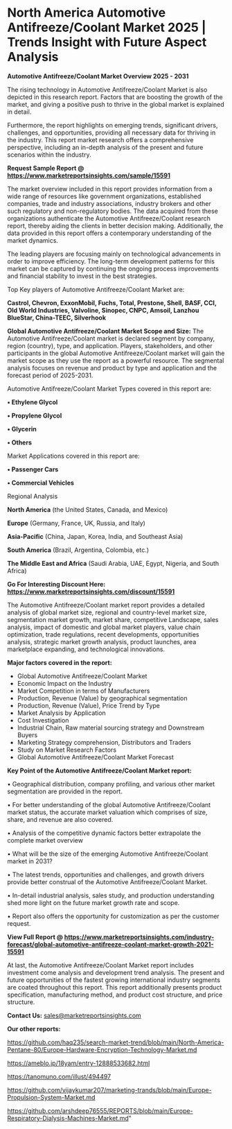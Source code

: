 # North America Automotive Antifreeze/Coolant Market 2025 | Trends Insight with Future Aspect Analysis

<Strong> Automotive Antifreeze/Coolant Market Overview 2025 - 2031</strong>

The rising technology in Automotive Antifreeze/Coolant Market is also depicted in this research report. Factors that are boosting the growth of the market, and giving a positive push to thrive in the global market is explained in detail.

Furthermore, the report highlights on emerging trends, significant drivers, challenges, and opportunities, providing all necessary data for thriving in the industry. This report market research offers a comprehensive perspective, including an in-depth analysis of the present and future scenarios within the industry.

<strong>Request Sample Report @ <a href=https://www.marketreportsinsights.com/sample/15591>https://www.marketreportsinsights.com/sample/15591</a></strong>

The market overview included in this report provides information from a wide range of resources like government organizations, established companies, trade and industry associations, industry brokers and other such regulatory and non-regulatory bodies. The data acquired from these organizations authenticate the Automotive Antifreeze/Coolant research report, thereby aiding the clients in better decision making. Additionally, the data provided in this report offers a contemporary understanding of the market dynamics.

The leading players are focusing mainly on technological advancements in order to improve efficiency. The long-term development patterns for this market can be captured by continuing the ongoing process improvements and financial stability to invest in the best strategies.

Top Key players of Automotive Antifreeze/Coolant Market are:

<strong>Castrol, Chevron, ExxonMobil, Fuchs, Total, Prestone, Shell, BASF, CCI, Old World Industries, Valvoline, Sinopec, CNPC, Amsoil, Lanzhou BlueStar, China-TEEC, Silverhook</strong>

<strong><b>Global Automotive Antifreeze/Coolant Market Scope and Size:</b></strong>
The Automotive Antifreeze/Coolant market is declared segment by company, region (country), type, and application. Players, stakeholders, and other participants in the global Automotive Antifreeze/Coolant market will gain the market scope as they use the report as a powerful resource. The segmental analysis focuses on revenue and product by type and application and the forecast period of 2025-2031.

Automotive Antifreeze/Coolant Market Types covered in this report are:

<strong>• Ethylene Glycol

• Propylene Glycol

• Glycerin

• Others</strong>

Market Applications covered in this report are:

<strong>• Passenger Cars

• Commercial Vehicles</strong> 

Regional Analysis

<strong>North America</strong> (the United States, Canada, and Mexico)

<strong>Europe</strong> (Germany, France, UK, Russia, and Italy)

<strong>Asia-Pacific</strong> (China, Japan, Korea, India, and Southeast Asia)

<strong>South America</strong> (Brazil, Argentina, Colombia, etc.)

<strong>The Middle East and Africa</strong> (Saudi Arabia, UAE, Egypt, Nigeria, and South Africa)

<strong>Go For Interesting Discount Here: <a href=https://www.marketreportsinsights.com/discount/15591>https://www.marketreportsinsights.com/discount/15591</a></strong>

The Automotive Antifreeze/Coolant market report provides a detailed analysis of global market size, regional and country-level market size, segmentation market growth, market share, competitive Landscape, sales analysis, impact of domestic and global market players, value chain optimization, trade regulations, recent developments, opportunities analysis, strategic market growth analysis, product launches, area marketplace expanding, and technological innovations.

<strong><b>Major factors covered in the report:</b></strong>
<ul>
  <li>Global Automotive Antifreeze/Coolant Market </li>
  <li>Economic Impact on the Industry</li>
  <li>Market Competition in terms of Manufacturers</li>
  <li>Production, Revenue (Value) by geographical segmentation</li>
  <li>Production, Revenue (Value), Price Trend by Type</li>
  <li>Market Analysis by Application</li>
  <li>Cost Investigation</li>
  <li>Industrial Chain, Raw material sourcing strategy and Downstream Buyers</li>
  <li>Marketing Strategy comprehension, Distributors and Traders</li>
  <li>Study on Market Research Factors</li>
  <li>Global Automotive Antifreeze/Coolant Market Forecast</li>
</ul>

<strong><b>Key Point of the Automotive Antifreeze/Coolant Market report:</b></strong>

• Geographical distribution, company profiling, and various other market segmentation are provided in the report.

• For better understanding of the global Automotive Antifreeze/Coolant market status, the accurate market valuation which comprises of size, share, and revenue are also covered.

• Analysis of the competitive dynamic factors better extrapolate the complete market overview

• What will be the size of the emerging Automotive Antifreeze/Coolant market in 2031?

• The latest trends, opportunities and challenges, and growth drivers provide better construal of the Automotive Antifreeze/Coolant Market.

• In-detail industrial analysis, sales study, and production understanding shed more light on the future market growth rate and scope.

• Report also offers the opportunity for customization as per the customer request.

<strong><b>View Full Report @ <a href=https://www.marketreportsinsights.com/industry-forecast/global-automotive-antifreeze-coolant-market-growth-2021-15591>https://www.marketreportsinsights.com/industry-forecast/global-automotive-antifreeze-coolant-market-growth-2021-15591</a></b></strong>


At last, the Automotive Antifreeze/Coolant Market report includes investment come analysis and development trend analysis. The present and future opportunities of the fastest growing international industry segments are coated throughout this report. This report additionally presents product specification, manufacturing method, and product cost structure, and price structure.

<strong>Contact Us:</strong>
sales@marketreportsinsights.com

<strong>Our other reports:</strong>

<a href=https://github.com/haq235/search-market-trend/blob/main/North-America-Pentane-80/Europe-Hardware-Encryption-Technology-Market.md>https://github.com/haq235/search-market-trend/blob/main/North-America-Pentane-80/Europe-Hardware-Encryption-Technology-Market.md</a>

<a href=https://ameblo.jp/18yam/entry-12888533682.html>https://ameblo.jp/18yam/entry-12888533682.html</a>

<a href=https://tanomuno.com/illust/494497>https://tanomuno.com/illust/494497</a>

<a href=https://github.com/vijaykumar207/marketing-trands/blob/main/Europe-Propulsion-System-Market.md>https://github.com/vijaykumar207/marketing-trands/blob/main/Europe-Propulsion-System-Market.md</a>

<a href=https://github.com/arshdeep76555/REPORTS/blob/main/Europe-Respiratory-Dialysis-Machines-Market.md>https://github.com/arshdeep76555/REPORTS/blob/main/Europe-Respiratory-Dialysis-Machines-Market.md</a>"
